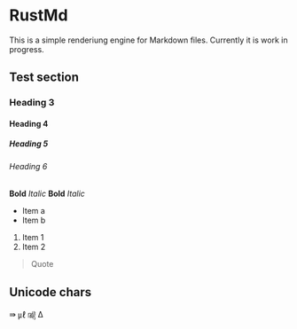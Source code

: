 # RustMd

This is a simple renderiung engine for Markdown files.
Currently it is work in progress.

## Test section

### Heading 3

#### Heading 4

##### Heading 5

###### Heading 6

**Bold**
*Italic*
__Bold__
_Italic_

- Item a
- Item b

1. Item 1
2. Item 2

> Quote

## Unicode chars

⇛
㎕
㎯
Δ
